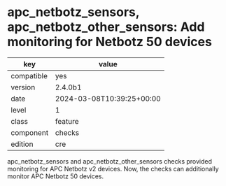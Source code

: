 [//]: # (werk v2)
# apc_netbotz_sensors, apc_netbotz_other_sensors: Add monitoring for Netbotz 50 devices

key        | value
---------- | ---
compatible | yes
version    | 2.4.0b1
date       | 2024-03-08T10:39:25+00:00
level      | 1
class      | feature
component  | checks
edition    | cre

apc_netbotz_sensors and apc_netbotz_other_sensors checks provided monitoring for APC Netbotz v2 devices.
Now, the checks can additionally monitor APC Netbotz 50 devices.
